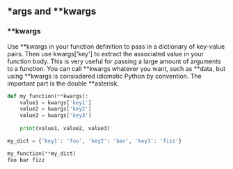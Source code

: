 ## \*args and \*\*kwargs

### \*\*kwargs

Use \*\*kwargs in your function definition to pass in a dictionary of key-value pairs. Then use kwargs['key'] to extract the associated value in your function body. This is very useful for passing a large amount of arguments to a function. You can call \*\*kwargs whatever you want, such as \*\*data, but using \*\*kwargs is consisdered idiomatic Python by convention. The important part is the double \*\*asterisk.

```python
def my_function(**kwargs):
    value1 = kwargs['key1']
    value2 = kwargs['key2']
    value3 = kwargs['key3']
    
    print(value1, value2, value3)

my_dict = {'key1': 'foo', 'key2': 'bar', 'key3': 'fizz'}

my_function(**my_dict)
foo bar fizz
```

